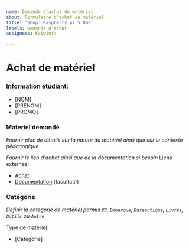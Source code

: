 ```yaml
---
name: Demande d'achat de matériel
about: Formulaire d'achat de matériel
title: 'Shop: Raspberry pi 5 8Go'
labels: Demande d'achat
assignees: Kaiwinta

---
```


# Achat de matériel

### Information étudiant:
- [NOM]
- [PRENOM]
- [PROMO]

### Materiel demandé

*Fournir plus de détails sur la nature du matériel ainsi que sur le contexte pédagogique* 

*Fournir le lien d'achat ainsi que de la documentation si besoin* 
Liens externes:
- [Achat]("url.com")
- [Documentation]("url.com") (facultatif)

### Catégorie

*Définir la catégorie de matériel parmis `VR`, `Embarque`, `Bureautique`, `Livres`, `Outils` ou `Autre`*


Type de matériel: 
- [Catégorie]
